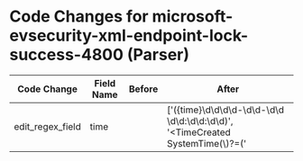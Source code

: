 # Code Changes for microsoft-evsecurity-xml-endpoint-lock-success-4800 (Parser)

| Code Change | Field Name | Before | After |
|-------------|------------|--------|-------|
| edit_regex_field | time |  | ['<EventTime>({time}\d\d\d\d-\d\d-\d\d \d\d:\d\d:\d\d)', '<TimeCreated SystemTime(\\)?=(\'|")({time}\d\d\d\d-\d\d-\d\dT\d\d:\d\d:\d\d.\d\d\d)', '<TimeCreated SystemTime=(\'|")({time}\d\d\d\d-\d\d-\d\dT\d\d:\d\d:\d\d\.\d\d\d\d\d\d\d\d\dZ)'] |